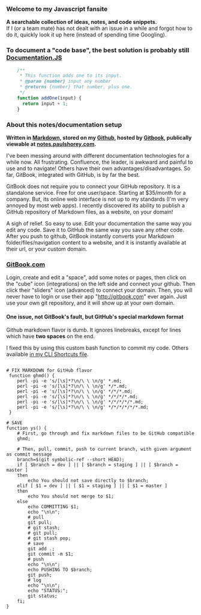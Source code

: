 ### Welcome to my Javascript fansite  
**A searchable collection of ideas, notes, and code snippets.**  
If I (or a team mate) has not dealt with an issue in a while and forgot how to do it, quickly look it up here (instead of spending time Googling).  
  
### To document a "code base", the best solution is probably still [Documentation.JS](https://github.com/documentationjs/documentation/blob/master/docs/GETTING_STARTED.md)  
```javascript  
    /**  
     * This function adds one to its input.  
     * @param {number} input any number  
     * @returns {number} that number, plus one.  
     */  
    function addOne(input) {  
      return input + 1;  
    }  
```  
  
### About this notes/documentation setup  
  
**Written in [Markdown](https://dillinger.io/), stored on my [Github](https://github.com/paulshorey/notes), hosted by [Gitbook](https://www.gitbook.com/), publically viewable at [notes.paulshorey.com](https://notes.paulshorey.com).**  
  
I've been messing around with different documentation technologies for a while now. All frustrating. Confluence, the leader, is awkward and painful to use and to navigate! Others have their own advantages/disadvantages. So far, GitBook, integrated with GitHub, is by far the best.  
  
GitBook does not require you to connect your GitHub repository. It is a standalone service. Free for one user/space. Starting at $35/month for a company. But, its online web interface is not up to my standards (I'm very annoyed by most web apps). I recently discovered its ability to publish a GitHub repository of Markdown files, as a website, on your domain!  
  
A sigh of relief. So easy to use. Edit your documentation the same way you edit any code. Save it to GitHub the same way you save any other code. After you push to github, GitBook instantly converts your Markdown folder/files/navigation content to a website, and it is instantly available at their url, or your custom domain.  
  
### [GitBook.com](http://gitbook.com)  
Login, create and edit a "space", add some notes or pages, then click on the "cube" icon (integrations) on the left side and connect your github. Then click their "sliders" icon (advanced) to connect your domain. Then, you will never have to login or use their app "http://gitbook.com" ever again. Just use your own git repository, and it will show up at your own domain.  
  
#### One issue, not GitBook's fault, but GitHub's special markdown format  
Github markdown flavor is dumb. It ignores linebreaks, except for lines which have **two spaces** on the end.  
  
I fixed this by using this custom bash function to commit my code. Others available [in my CLI Shortcuts file](https://github.com/paulshorey/notes/raw/master/files/linked/CLIShortcuts.sh).  
  
```  
  
# FIX MARKDOWN for GitHub flavor  
 function ghmd() {  
 	perl -pi -e 's/[\s]*?\n/\ \ \n/g' *.md;  
 	perl -pi -e 's/[\s]*?\n/\ \ \n/g' */*.md;  
 	perl -pi -e 's/[\s]*?\n/\ \ \n/g' */*/*.md;  
 	perl -pi -e 's/[\s]*?\n/\ \ \n/g' */*/*/*.md;  
 	perl -pi -e 's/[\s]*?\n/\ \ \n/g' */*/*/*/*.md;  
 	perl -pi -e 's/[\s]*?\n/\ \ \n/g' */*/*/*/*/*.md;  
 }  
  
# SAVE  
function ys() {  
	# First, go through and fix markdown files to be GitHub compatible  
	ghmd;  
  
    # Then, pull, commit, push to current branch, with given argument as commit message  
	branch=$(git symbolic-ref --short HEAD);  
    if [ $branch = dev ] || [ $branch = staging ] || [ $branch = master ]  
	then  
	    echo You should not save directly to $branch;  
	elif [ $1 = dev ] || [ $1 = staging ] || [ $1 = master ]  
	then  
		echo You should not merge to $1;  
	else  
		echo COMMITTING $1;  
		echo "\n\n";  
		# pull  
		git pull;  
		# git stash;  
		# git pull;  
		# git stash pop;  
		# save  
		git add .;  
		git commit -m $1;  
		# push  
		echo "\n\n";  
		echo PUSHING TO $branch;  
		git push;  
		# log  
		echo "\n\n";  
		echo "STATUS:";  
		git status;  
	fi;  
}  
```